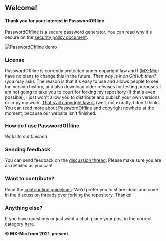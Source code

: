## Welcome!
#### Thank you for your interest in PasswordOffline
PasswordOffline is a secure password generator. You can read why it's secure on the [security policy document](https://github.com/MX-Mic/PasswordOffline/security/policy).

![PasswordOffline demo](https://mx-mic.github.io/PasswordOffline/res/img/home/250298342-bcd94b7c-dd01-48a5-aac8-2ebf738f4bde.png)

### License
PasswordOffline is currently protected under copyright law and I ([MX-Mic](https://github.com/MX-Mic)) have no plans to change this in the future. _Then why is it on GitHub then?_ (you may ask). The reason is that it's easy to use and allows people to see the version history, and also download older releases for testing purposes. I am not going to take you to court for forking my repository (if that's even possible), I just won't allow you to distribute and publish your own versions or copy my work. [That's all copyright law is](https://www.gov.uk/copyright) (well, not exactly, I don't think). You can read more about PasswordOffline and copyright nowhere at the moment, because our website isn't finished.

### How do I use PasswordOffline
_Website not finished_

### Sending feedback
You can send feedback on the [discussion thread](https://github.com/MX-Mic/PasswordOffline/discussions/new?category=feedback). Please make sure you are as detailed as you can!

### Want to contribute?
Read the [contribution guidelines](https://github.com/MX-Mic/PasswordOffline/blob/main/contributing.md). We'd prefer you to share ideas and code in the discussion threads over forking the repository. Thanks!

### Anything else?
If you have questions or just want a chat, place your post in the correct category [here](https://github.com/MX-Mic/PasswordOffline/discussions).

**© MX-Mic from 2021-present.**

